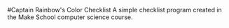 #Captain Rainbow's Color Checklist
A simple checklist program created in the Make School computer science course.
